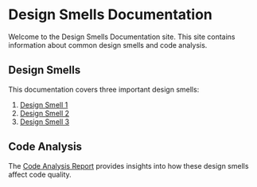 # Design Smells Documentation

Welcome to the Design Smells Documentation site. This site contains information about common design smells and code analysis.

## Design Smells

This documentation covers three important design smells:

1. [Design Smell 1](design-smells/design-smell-1.md)
2. [Design Smell 2](design-smells/design-smell-2.md)
3. [Design Smell 3](design-smells/design-smell-3.md)

## Code Analysis

The [Code Analysis Report](code-analysis/report.md) provides insights into how these design smells affect code quality.
